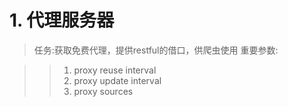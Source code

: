 # 1. 代理服务器
> 任务:获取免费代理，提供restful的借口，供爬虫使用
重要参数:

>> 1. proxy reuse interval
>> 1. proxy update interval
>> 1. proxy sources